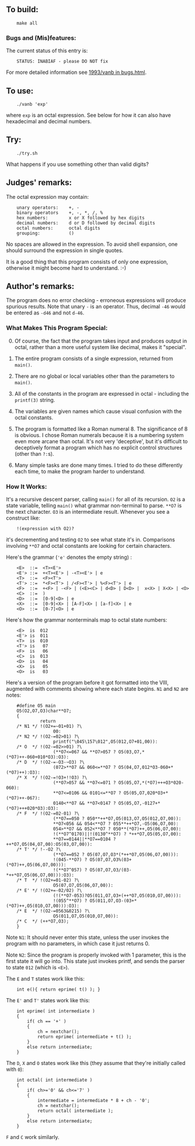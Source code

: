 ## To build:

``` <!---sh-->
    make all
```


### Bugs and (Mis)features:

The current status of this entry is:

```
    STATUS: INABIAF - please DO NOT fix
```

For more detailed information see [1993/vanb in bugs.html](../../bugs.html#1993_vanb).


## To use:

``` <!---sh-->
    ./vanb 'exp'
```

where `exp` is an octal expression. See below for how it can also have
hexadecimal and decimal numbers.


## Try:

``` <!---sh-->
    ./try.sh
```

What happens if you use something other than valid digits?


## Judges' remarks:

The octal expression may contain:

```
    unary operators:    +, -
    binary operators    +, -, *, /, %
    hex numbers:        x or X followed by hex digits
    decimal numbers:    d or D followed by decimal digits
    octal numbers:      octal digits
    grouping:           ()
```

No spaces are allowed in the expression.  To avoid shell expansion,
one should surround the expression in single quotes.

It is a good thing that this program consists of only one
expression, otherwise it might become hard to understand.  :-)


## Author's remarks:

The program does no error checking - erroneous expressions will
produce spurious results. Note that unary `-` is an operator. Thus,
decimal `-46` would be entered as `-d46` and not `d-46`.


### What Makes This Program Special:

0. Of course, the fact that the program takes input and produces output in
octal, rather than a more useful system like decimal, makes it "special".

1. The entire program consists of a single expression, returned from `main()`.

2. There are no global or local variables other than the parameters to `main()`.

3. All of the constants in the program are expressed in octal - including the
`printf(3)` string.

4. The variables are given names which cause visual confusion with the octal
constants.

5. The program is formatted like a Roman numeral 8. The significance of 8 is
obvious. I chose Roman numerals because it is a numbering system even more
arcane than octal. It's not very 'deceptive', but it's difficult to deceptively
format a program which has no explicit control structures (other than `?:`s).

6. Many simple tasks are done many times. I tried to do these differently each
time, to make the program harder to understand.


### How It Works:

It's a recursive descent parser, calling `main()`
for all of its recursion. `O2` is a state variable, telling `main()`
what grammar non-terminal to parse. `**O7` is the next character.
`O3` is an intermediate result. Whenever you see a construct like:

```
    !(expression with O2)?
```

it's decrementing and testing `O2` to see what state it's in. Comparisons
involving `**O7` and octal constants are looking for certain characters.

Here's the grammar (`'e'` denotes the empty string) :


```
    <E>  ::=  <T><E'>
    <E'> ::=  +<T><E'> | -<T><E'> | e
    <T>  ::=  <F><T'>
    <T'> ::=  *<F><T'> | /<F><T'> | %<F><T'> | e
    <F>  ::=  +<F> | -<F> | (<E><C> | d<D> | D<D> |  x<X> | X<X> | <O>
    <C>  ::=  )
    <D>  ::=  [0-9]<D> | e
    <X>  ::=  [0-9]<X> | [A-F]<X> | [a-f]<X> | e
    <O>  ::=  [0-7]<O> | e
```

Here's how the grammar nonterminals map to octal state numbers:

```
    <E>  is  012
    <E'> is  011
    <T>  is  010
    <T'> is   07
    <F>  is   06
    <C>  is  013
    <D>  is   04
    <X>  is   05
    <O>  is   03
```

Here's a version of the program before it got formatted into the VIII,
augmented with comments showing where each state begins. `N1` and `N2` are
notes:

``` <!---c-->
    #define O5 main
    O5(O2,O7,O3)char**O7;
    {
             return
    /* N1 */ !(O2+=~01+01) ?\
                  00:
    /* N2 */ !(O2-=02>01) ?\
                  printf("\045\157\012",O5(012,O7+01,00)):
    /* O  */ !(O2-=02>>01) ?\
                  (**O7<=067 && **O7>057 ? O5(03,O7,*(*O7)++-060+010*O3):O3):
    /* D  */ !(O2-=-O3-~O3) ?\
                  (072>**O7 && 060<=**O7 ? O5(04,O7,012*O3-060+*(*O7)++):O3):
    /* X  */ !(O2-=!O3+!!O3) ?\
                  (**O7>057 && **O7<=071 ? O5(05,O7,*(*O7)+++O3*020-060):
                  **O7<=0106 && 0101<=**O7 ? O5(05,O7,020*O3+*(*O7)++-067):
                  0140<**O7 && **O7<0147 ? O5(05,O7,-0127+*(*O7)+++020*O3):O3):
    /* F  */ !(O2-=02-01) ?\
                  (**O7==050 ? 050**++*O7,O5(013,O7,O5(012,O7,00)):
                  **O7<056 && 054<**O7 ? 055**++*O7,-O5(06,O7,00):
                  054>**O7 && 052<**O7 ? 050**(*O7)++,O5(06,O7,00):
                  !(**O7^0170)||!(0130^**O7) ? *++*O7,O5(05,O7,00):
                  **O7==0144||**O7==0104 ? ++*O7,O5(04,O7,00):O5(03,O7,00)):
    /* T' */ !--O2 ?\
                  (**O7==052 ? O5(07,O7,O3*(*++*O7,O5(06,O7,00))):
                  !(045-**O7) ? O5(07,O7,O3%(03+(*O7)++,O5(06,O7,00))):
                  !(**O7^057) ? O5(07,O7,O3/(03-*++*O7,O5(06,O7,00))):O3):
    /* T  */ !(O2+=01-02) ?\
                  O5(07,O7,O5(06,O7,00)):
    /* E' */ !(O2+=-02/02) ?\
                  (!(**O7-053)?O5(011,O7,O3+(++*O7,O5(010,O7,00))):
                  !(055^**O7) ? O5(011,O7,O3-(03+*(*O7)++,O5(010,O7,00))):O3):
    /* E  */ !(O2-=0563&0215) ?\
                  O5(011,O7,O5(010,O7,00)):
    /* C  */ (++*O7,O3);
    }
```

Note `N1`: It should never enter this state, unless the user invokes the
program with no parameters, in which case it just returns 0.

Note `N2`: Since the program is properly invoked with 1 parameter, this is
the first state it will go into. This state just invokes
printf, and sends the parser to state `012` (which is `<E>`).

The `E` and `T` states work like this:

``` <!---c-->
    int e(){ return eprime( t() ); }
```


The `E'` and `T'` states work like this:

``` <!---c-->
    int eprime( int intermediate )
    {
        if( ch == '+' )
        {
            ch = nextchar();
            return eprime( intermediate + t() );
        }
        else return intermediate;
    }
```

The `D`, `X` and `O` states work like this (they assume that they're initially
called with `0`):

``` <!---c-->
    int octal( int intermediate )
    {
        if( ch>='0' && ch<='7' )
        {
            intermediate = intermediate * 8 + ch - '0';
            ch = nextchar();
            return octal( intermediate );
        }
        else return intermediate;
    }
```

`F` and `C` work similarly.


<!--

    Copyright © 1984-2024 by Landon Curt Noll. All Rights Reserved.

    You are free to share and adapt this file under the terms of this license:

        Creative Commons Attribution-ShareAlike 4.0 International (CC BY-SA 4.0)

    For more information, see:

        https://creativecommons.org/licenses/by-sa/4.0/

-->

